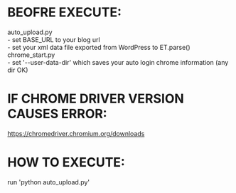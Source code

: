 
# BEOFRE EXECUTE:  
  auto_upload.py  
    - set BASE_URL to your blog url  
    - set your xml data file exported from WordPress to ET.parse()  
  chrome_start.py  
    - set '--user-data-dir' which saves your auto login chrome information (any dir OK)  

# IF CHROME DRIVER VERSION CAUSES ERROR:  
  https://chromedriver.chromium.org/downloads  

# HOW TO EXECUTE:  
  run 'python auto_upload.py'  
